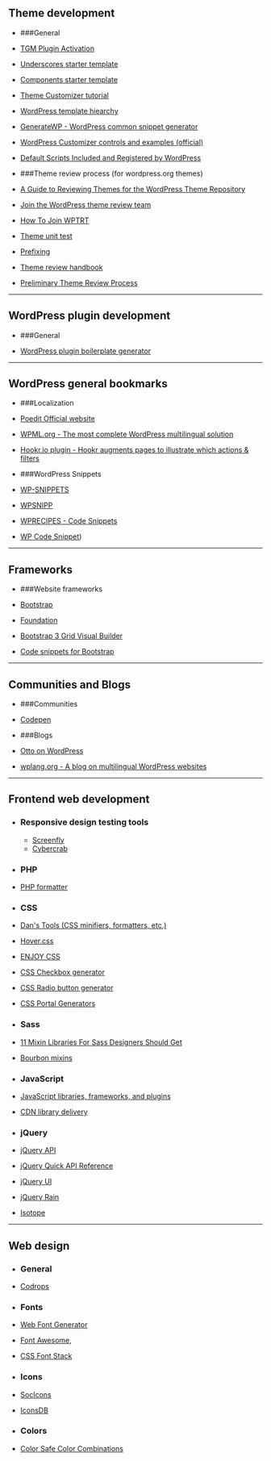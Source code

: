 ## Theme development

- ###General

 - [TGM Plugin Activation](http://tgmpluginactivation.com/)
 - [Underscores starter template](http://underscores.me/)
 - [Components starter template](http://components.underscores.me/)
 - [Theme Customizer tutorial](http://themefoundation.com/wordpress-theme-customizer/)
 - [WordPress template hiearchy](http://wphierarchy.com/)
 - [GenerateWP - WordPress common snippet generator](http://generatewp.com/)
 - [WordPress Customizer controls and examples (official)](https://github.com/WPTRT/code-examples/tree/master/customizer)
 - [Default Scripts Included and Registered by WordPress](https://developer.wordpress.org/themes/basics/including-css-javascript/#default-scripts-included-and-registered-by-wordpress)

- ###Theme review process (for wordpress.org themes)

 - [A Guide to Reviewing Themes for the WordPress Theme Repository](http://www.chipbennett.net/2011/04/20/a-guide-to-reviewing-themes-for-the-wordpress-theme-repository/)
 - [Join the WordPress theme review team](http://justintadlock.com/archives/2011/04/14/join-the-wordpress-theme-review-team)
 - [How To Join WPTRT](https://make.wordpress.org/themes/about-old/how-to-join-wptrt/)
 - [Theme unit test](http://codex.wordpress.org/Theme_Unit_Test)
 - [Prefixing](http://themereview.co/category/tutorials/)
 - [Theme review handbook](https://make.wordpress.org/themes/handbook/review/required/)
 - [Preliminary Theme Review Process](https://make.wordpress.org/themes/2014/12/26/preliminary-theme-review-process/)

----------------------------------------------------------------------------------------------------------------
##  WordPress plugin development

- ###General

 - [WordPress plugin boilerplate generator](http://wppb.me/)

----------------------------------------------------------------------------------------------------------------

##  WordPress general bookmarks

- ###Localization

 - [Poedit Official website](http://poedit.net/)
 - [WPML.org - The most complete WordPress multilingual solution](https://wpml.org/)
 - [Hookr.io plugin - Hookr augments pages to illustrate which actions & filters](http://hookr.io/plugin/)
 
- ###WordPress Snippets

 - [WP-SNIPPETS](http://wp-snippets.com/)
 - [WPSNIPP](http://wpsnipp.com/)
 - [WPRECIPES - Code Snippets](http://www.wprecipes.com/category/wordpress-hacks)
 - [WP Code Snippet](http://wpcodesnippet.com/))
 

----------------------------------------------------------------------------------------------------------------
##  Frameworks

- ###Website frameworks

 - [Bootstrap](http://getbootstrap.com)
 - [Foundation](http://foundation.zurb.com)
 - [Bootstrap 3 Grid Visual Builder](http://shoelace.io/)
 - [Code snippets for Bootstrap](http://bootsnipp.com)

----------------------------------------------------------------------------------------------------------------
##  Communities and Blogs

- ###Communities

 - [Codepen](http://codepen.io/)

- ###Blogs

 - [Otto on WordPress](http://ottopress.com/)
 - [wplang.org - A blog on multilingual WordPress websites](http://wplang.org/)

----------------------------------------------------------------------------------------------------------------
## Frontend web development

- ### Responsive design testing tools
  - [Screenfly](http://quirktools.com/screenfly)
  - [Cybercrab](http://cybercrab.com/screencheck)
 
- ### PHP
  
 - [PHP formatter](http://beta.phpformatter.com/)

- ### CSS

 - [Dan's Tools (CSS minifiers, formatters, etc.)](http://www.danstools.com/)
 - [Hover.css](http://ianlunn.github.io/Hover/)
 - [ENJOY CSS](http://enjoycss.com/)
 - [CSS Checkbox generator](http://www.csscheckbox.com/)
 - [CSS Radio button generator](http://www.csscheckbox.com/radio-buttons/0/)
 - [CSS Portal Generators](http://www.cssportal.com/)
 
- ### Sass

 - [11 Mixin Libraries For Sass Designers Should Get](http://www.hongkiat.com/blog/mixin-library-for-sass/)
 - [Bourbon mixins](http://bourbon.io/docs/)

- ### JavaScript

 - [JavaScript libraries, frameworks, and plugins](https://www.javascripting.com/)
 - [CDN library delivery](https://cdnjs.com/libraries)

- ### jQuery

 - [jQuery API](https://api.jquery.com/)
 - [jQuery Quick API Reference](http://oscarotero.com/jquery/)
 - [jQuery UI](http://jqueryui.com/)
 - [jQuery Rain](http://www.jqueryrain.com/)
 - [Isotope](http://isotope.metafizzy.co/)

----------------------------------------------------------------------------------------------------------------
## Web design
- ### General

- [Codrops](http://tympanus.net/codrops/)

- ### Fonts

 - [Web Font Generator](https://www.web-font-generator.com/)
 - [Font Awesome](https://fortawesome.github.io/Font-Awesome/),
 - [CSS Font Stack](http://www.cssfontstack.com/)

- ### Icons

 - [SocIcons](http://www.socicon.com/)
 - [IconsDB](http://www.iconsdb.com/)

- ### Colors

 - [Color Safe Color Combinations](http://colorsafe.co/)
